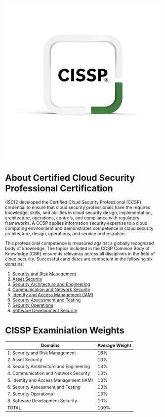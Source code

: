 ![CISSP](images/isc2-cissp.png)

# About Certified Cloud Security Professional Certification

(ISC)2 developed the Certified Cloud Security Professional (CCSP) credential to ensure that cloud security professionals have the required knowledge, skills, and abilities in cloud security design, implementation, architecture, operations, controls, and compliance with regulatory frameworks. A CCSP applies information
security expertise to a cloud computing environment and demonstrates competence in cloud security architecture, design, operations, and service orchestration. 

This professional competence is measured against
a globally recognized body of knowledge. The topics included in the CCSP Common Body of Knowledge (CBK) ensure its relevancy across all disciplines in the field of cloud security. Successful candidates are competent in the following six domains:
1. [Security and Risk Management]()
2. [Asset Security]()
3. [Security Architecture and Engineering]()
4. [Communication and Network Security]() 
5. [Identity and Access Management (IAM)]()
6. [Security Assessment and Testing]()
7. [Security Operations]()  
8. [Software Development Security]() 

# CISSP Examiniation Weights

| Domains | Average Weight |
| --------- | ----------|
| 1. Security and Risk Management           | 16% |
| 2. Asset Security | 10% |
| 3. Security Architecture and Engineering  | 13% |
| 4. Communication and Network Security     | 13% |
| 5. Identity and Access Management (IAM)   | 13% |
| 6. Security Assessment and Testing        | 13% |
| 7. Security Operations                    | 13% |
| 8. Software Development Security          | 10% |
| TOTAL                                     | 100% |

